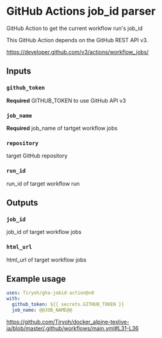 # GitHub Actions job_id parser

GitHub Action to get the current workflow run's job_id

This GitHub Action depends on the GitHub REST API v3.

https://developer.github.com/v3/actions/workflow_jobs/

## Inputs

### `github_token`

**Required** GITHUB_TOKEN to use GitHub API v3

### `job_name`

**Required** job_name of tartget workflow jobs

### `repository`

target GitHub repository

### `run_id`

run_id of target workflow run

## Outputs

### `job_id`

job_id of target workflow jobs

### `html_url`

html_url of target workflow jobs

## Example usage

```yaml
uses: Tiryoh/gha-jobid-action@v0
with:
  github_token: ${{ secrets.GITHUB_TOKEN }}
  job_name: @@JOB_NAME@@
```

https://github.com/Tiryoh/docker_alpine-texlive-ja/blob/master/.github/workflows/main.yml#L31-L36
